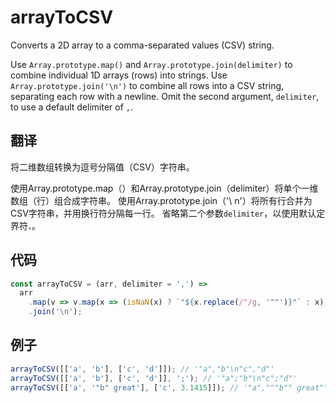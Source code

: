 # arrayToCSV

Converts a 2D array to a comma-separated values (CSV) string.

Use `Array.prototype.map()` and `Array.prototype.join(delimiter)` to combine individual 1D arrays (rows) into strings.
Use `Array.prototype.join('\n')` to combine all rows into a CSV string, separating each row with a newline.
Omit the second argument, `delimiter`, to use a default delimiter of `,`.

## 翻译

将二维数组转换为逗号分隔值（CSV）字符串。

使用Array.prototype.map（）和Array.prototype.join（delimiter）将单个一维数组（行）组合成字符串。
使用Array.prototype.join（'\ n'）将所有行合并为CSV字符串，并用换行符分隔每一行。
省略第二个参数`delimiter`，以使用默认定界符`，`。

## 代码

```js
const arrayToCSV = (arr, delimiter = ',') =>
  arr
    .map(v => v.map(x => (isNaN(x) ? `"${x.replace(/"/g, '""')}"` : x)).join(delimiter))
    .join('\n');
```

## 例子

```js
arrayToCSV([['a', 'b'], ['c', 'd']]); // '"a","b"\n"c","d"'
arrayToCSV([['a', 'b'], ['c', 'd']], ';'); // '"a";"b"\n"c";"d"'
arrayToCSV([['a', '"b" great'], ['c', 3.1415]]); // '"a","""b"" great"\n"c",3.1415'
```

